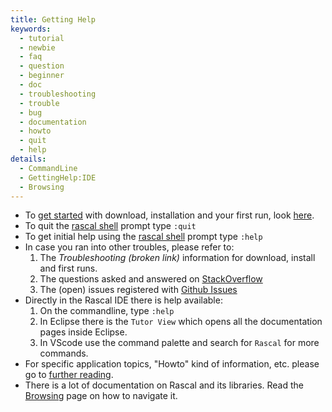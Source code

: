 ```yaml
---
title: Getting Help
keywords:
  - tutorial
  - newbie
  - faq
  - question
  - beginner
  - doc
  - troubleshooting
  - trouble
  - bug
  - documentation
  - howto
  - quit
  - help
details:
  - CommandLine
  - GettingHelp:IDE
  - Browsing
---
```


* To [get started](../GettingStarted//) with download, installation and your first run, look [here](../GettingStarted//).
* To quit the [rascal shell](../RascalShell/) prompt type `:quit`
* To get initial help using the [rascal shell](../RascalShell/) prompt type `:help` 
* In case you ran into other troubles, please refer to:
   1. The _Troubleshooting (broken link)_ information for download, install and first runs.
   2. The questions asked and answered on [StackOverflow](http://stackoverflow.com/questions/tagged/rascal)
   3. The (open) issues registered with [Github Issues](http://github.com/usethesource/rascal/issues)
* Directly in the Rascal IDE there is help available:
   1. On the commandline, type `:help`
   2. In Eclipse there is the `Tutor View` which opens all the documentation pages inside Eclipse.
   3. In VScode use the command palette and search for `Rascal` for more commands.
* For specific application topics, "Howto" kind of information, etc. please go to [further reading](../GettingHelp/FurtherReading).
* There is a lot of documentation on Rascal and its libraries. Read the [Browsing](../GettingHelp/Browsing) page on how to navigate it.

